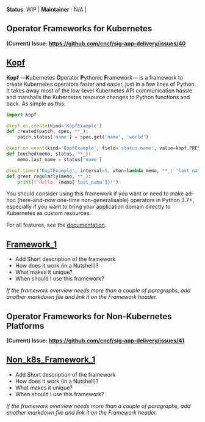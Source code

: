 **Status**: WIP | **Maintainer** : N/A | 

## Operator Frameworks for Kubernetes
**(Current) Issue: https://github.com/cncf/sig-app-delivery/issues/40**

## [Kopf](https://github.com/nolar/kopf)

**Kopf** —**K**ubernetes **O**perator **P**ythonic **F**ramework— is a framework
to create Kubernetes operators faster and easier, just in a few lines of Python.
It takes away most of the low-level Kubernetes API communication hassle and
marshalls the Kubernetes resource changes to Python functions and back.
As simple as this:

```python
import kopf

@kopf.on.create(kind='KopfExample')
def created(patch, spec, **_):
    patch.status['name'] = spec.get('name', 'world')

@kopf.on.event(kind='KopfExample', field='status.name', value=kopf.PRESENT)
def touched(memo, status, **_):
    memo.last_name = status['name']

@kopf.timer('KopfExample', interval=5, when=lambda memo, **_: 'last_name' in memo)
def greet_regularly(memo, **_):
    print(f"Hello, {memo['last_name']}!")
```

You should consider using this framework if you want or need to make ad-hoc
(here-and-now one-time non-generalisable) operators in Python 3.7+, especially
if you want to bring your application domain directly to Kubernetes as custom
resources.

For all features, see the [documentation](https://kopf.readthedocs.io/en/stable/).

## [Framework_1](051_Framework_1.md)

- Add Short description of the framework
- How does it work (in a Nutshell)?
- What makes it unique?
- When should I use this framework?

<em>If the framework overview needs more than a couple of paragraphs, add another markdown file and link it on the Framework header.</em>


## Operator Frameworks for Non-Kubernetes Platforms
**(Current) Issue: https://github.com/cncf/sig-app-delivery/issues/41**

## [Non_k8s_Framework_1](051_Framework_1.md)

- Add Short description of the framework
- How does it work (in a Nutshell)?
- What makes it unique?
- When should I use this framework?

<em>If the framework overview needs more than a couple of paragraphs, add another markdown file and link it on the Framework header.</em>

